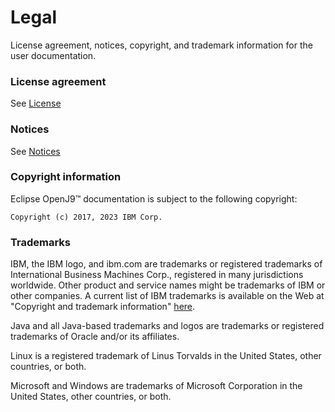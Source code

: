 <!--
* Copyright (c) 2017, 2023 IBM Corp. and others
*
* This program and the accompanying materials are made
* available under the terms of the Eclipse Public License 2.0
* which accompanies this distribution and is available at
* https://www.eclipse.org/legal/epl-2.0/ or the Apache
* License, Version 2.0 which accompanies this distribution and
* is available at https://www.apache.org/licenses/LICENSE-2.0.
*
* This Source Code may also be made available under the
* following Secondary Licenses when the conditions for such
* availability set forth in the Eclipse Public License, v. 2.0
* are satisfied: GNU General Public License, version 2 with
* the GNU Classpath Exception [1] and GNU General Public
* License, version 2 with the OpenJDK Assembly Exception [2].
*
* [1] https://www.gnu.org/software/classpath/license.html
* [2] https://openjdk.org/legal/assembly-exception.html
*
* SPDX-License-Identifier: EPL-2.0 OR Apache-2.0 OR GPL-2.0-only WITH Classpath-exception-2.0 OR GPL-2.0-only WITH OpenJDK-assembly-exception-1.0
-->

# Legal

License agreement, notices, copyright, and trademark information for the user documentation.

### License agreement

See [License](https://github.com/eclipse-openj9/openj9-docs/blob/master/LICENSE.md)

### Notices

See [Notices](https://github.com/eclipse-openj9/openj9-docs/blob/master/NOTICE.md)

### Copyright information

Eclipse OpenJ9&trade; documentation is subject to the following copyright:

    Copyright (c) 2017, 2023 IBM Corp.

### Trademarks

IBM, the IBM logo, and ibm.com are trademarks or registered trademarks of International Business Machines Corp., registered in many jurisdictions worldwide. Other product and service names might be trademarks of IBM or other companies. A current list of IBM trademarks is available on the Web at "Copyright and trademark information"
[here](http://www.ibm.com/legal/copytrade.shtml).

Java and all Java-based trademarks and logos are trademarks or registered trademarks of Oracle and/or its affiliates.

Linux is a registered trademark of Linus Torvalds in the United States, other countries, or both.

Microsoft and Windows are trademarks of Microsoft Corporation in the United States, other countries, or both.
